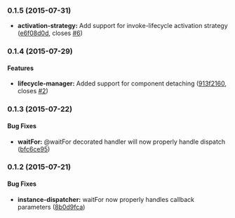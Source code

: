 ### 0.1.5 (2015-07-31)

* **activation-strategy:** Add support for invoke-lifecycle activation strategy ([e6f08d0d](https://github.com/tfrydrychewicz/aurelia-flux/commit/e6f08d0d3bea03db46ba0acf3b402f418c043e9c), closes [#6](https://github.com/tfrydrychewicz/aurelia-flux/issues/6))

### 0.1.4 (2015-07-29)

#### Features

* **lifecycle-manager:** Added support for component detaching ([913f2160](https://github.com/tfrydrychewicz/aurelia-flux/commit/913f2160286e989d27947a1cc50be5d1ad84af95), closes [#2](https://github.com/tfrydrychewicz/aurelia-flux/issues/2))

### 0.1.3 (2015-07-22)

#### Bug Fixes

* **waitFor:** @waitFor decorated handler will now properly handle dispatch ([bfc6ce95](https://github.com/tfrydrychewicz/aurelia-flux/commit/bfc6ce95e4b4938afa6b3644cc35aea29cc60ead))

### 0.1.2 (2015-07-21)

#### Bug Fixes

* **instance-dispatcher:** waitFor now properly handles callback parameters ([8b0d9fca](https://github.com/tfrydrychewicz/aurelia-flux/commit/8b0d9fca2734ba93ebbe3b15ed600aa5b6340541))
